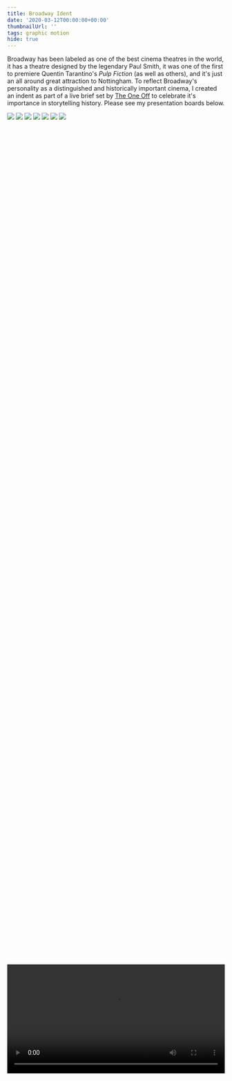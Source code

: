```yaml
---
title: Broadway Ident
date: '2020-03-12T00:00:00+00:00'
thumbnailUrl: ''
tags: graphic motion
hide: true
---
```

Broadway has been labeled as one of the best cinema theatres in the world, it has a theatre designed by the legendary Paul Smith, it was one of the first to premiere Quentin Tarantino's *Pulp Fiction* (as well as others), and it's just an all around great attraction to Nottingham. To reflect Broadway's personality as a distinguished and historically important cinema, I created an indent as part of a live brief set by [The One Off](https://www.theoneoff.com/) to celebrate it's importance in storytelling history. Please see my presentation boards below.

<img class="folio" src="https://storage.googleapis.com/portfolio_test/broadway-ident/Board-01.png">

<img class="folio" src="https://storage.googleapis.com/portfolio_test/broadway-ident/Board-02.png">

<img class="folio" src="https://storage.googleapis.com/portfolio_test/broadway-ident/Board-03.png">

<img class="folio" src="https://storage.googleapis.com/portfolio_test/broadway-ident/Board-04.png">

<img class="folio" src="https://storage.googleapis.com/portfolio_test/broadway-ident/Board-05.png">

<img class="folio" src="https://storage.googleapis.com/portfolio_test/broadway-ident/Board-06.png">

<img class="folio" src="https://storage.googleapis.com/portfolio_test/broadway-ident/Board-07.png">

<video style="width:auto; max-width:60vw; min-width:100%; position: relative; top:50%; left:50%; transform:translate(-50%,0);" controls="controls">
    <source src="https://storage.googleapis.com/portfolio_test/broadway-ident/Animatic_Outcome.mp4" type="video/mp4">
    Your browser does not support the HTML5 Video element.
</video>